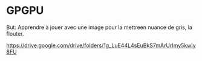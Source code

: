 # GPGPU

But: Apprendre à jouer avec une image pour la mettreen nuance de gris, la flouter. 

https://drive.google.com/drive/folders/1g_LuE44L4sEuBkS7mArUrImy5kwIy8FU
